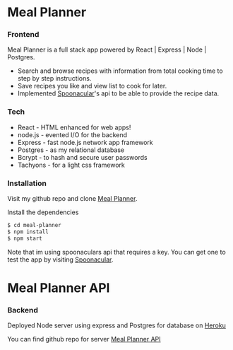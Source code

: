 # Meal Planner

### Frontend

Meal Planner is a full stack app powered by React | Express | Node | Postgres.

  - Search and browse recipes with information from total cooking time to step by step instructions.
  - Save recipes you like and view list to cook for later.
  - Implemented [Spoonacular](https://spoonacular.com/food-api)'s api to be able to provide the recipe data.

### Tech

* React - HTML enhanced for web apps!
* node.js - evented I/O for the backend
* Express - fast node.js network app framework
* Postgres - as my relational database
* Bcrypt - to hash and secure user passwords
* Tachyons - for a light css framework

### Installation

Visit my github repo and clone [Meal Planner](https://github.com/angelo-james/meal-planner).

Install the dependencies
```sh
$ cd meal-planner
$ npm install
$ npm start
```
Note that im  using spoonaculars api that requires a key. You can get one to test the app by visiting [Spoonacular](https://spoonacular.com/food-api).

# Meal Planner API

### Backend

Deployed Node server using express and Postgres for database on [Heroku](https://heroku.com)

You can find github repo for server [Meal Planner API](https://github.com/angelo-james/meal-planner-api)